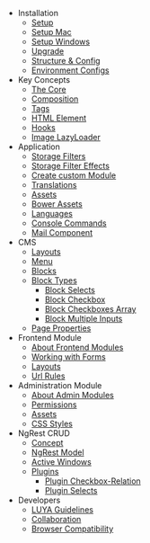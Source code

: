 + Installation
  + [Setup](install.md)
  + [Setup Mac](install-mac.md)
  + [Setup Windows](install-windows.md)
  + [Upgrade](install-upgrade.md)
  + [Structure & Config](install-structures.md)
  + [Environment Configs](install-configs.md)
+ Key Concepts
  + [The Core](concept-core.md)
  + [Composition](concept-composition.md)
  + [Tags](concept-tags.md)
  + [HTML Element](concept-elements.md)
  + [Hooks](concept-hooks.md)
  + [Image LazyLoader](concept-lazyload.md)
+ Application
  + [Storage Filters](app-filters.md)
  + [Storage Filter Effects](app-filter-effects.md)
  + [Create custom Module](app-module.md)
  + [Translations](app-translation.md)
  + [Assets](app-assets.md)
  + [Bower Assets](app-assets-bower.md)
  + [Languages](app-language.md)
  + [Console Commands](luya-console.md)
  + [Mail Component](luya-mail.md)
+ CMS
  + [Layouts](app-cmslayouts.md)
  + [Menu](app-menu.md)
  + [Blocks](app-blocks.md)
  + [Block Types](app-block-types.md)
    + [Block Selects](app-block-type-select.md)
    + [Block Checkbox](app-block-type-checkbox.md)
    + [Block Checkboxes Array](app-block-type-checkbox-array.md)
    + [Block Multiple Inputs](app-block-type-multiple-inputs.md)
  + [Page Properties](app-cmsproperties.md)
+ Frontend Module
  + [About Frontend Modules](app-module-frontend.md)
  + [Working with Forms](app-module-forms.md)
  + [Layouts](app-module-layouts.md)
  + [Url Rules](app-module-urlrules.md)
+ Administration Module
  + [About Admin Modules](app-admin-module.md)
  + [Permissions](app-admin-module-permission.md)
  + [Assets](app-admin-module-assets.md)
  + [CSS Styles](app-admin-styles.md)
+ NgRest CRUD
  + [Concept](ngrest-concept.md)
  + [NgRest Model](ngrest-model.md)
  + [Active Windows](ngrest-activewindow.md)
  + [Plugins](ngrest-plugins.md)
    + [Plugin Checkbox-Relation](ngrest-plugin-checkboxrelation.md)
    + [Plugin Selects](ngrest-plugin-select.md)
+ Developers
  + [LUYA Guidelines](luya-guideline.md)
  + [Collaboration](luya-collaboration.md)
  + [Browser Compatibility](luya-browser.md)
